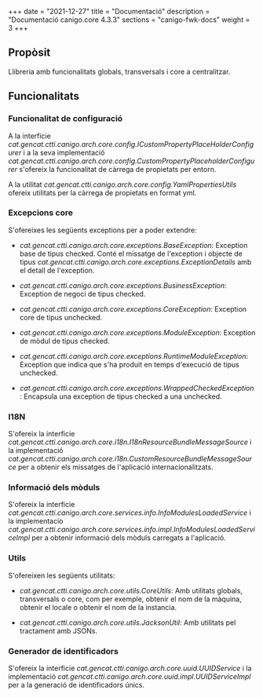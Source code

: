 +++
date        = "2021-12-27"
title       = "Documentació"
description = "Documentació canigo.core 4.3.3"
sections    = "canigo-fwk-docs"
weight		= 3
+++

## Propòsit

Llibreria amb funcionalitats globals, transversals i core a centralitzar.

## Funcionalitats

### Funcionalitat de configuració

A la interficie *cat.gencat.ctti.canigo.arch.core.config.ICustomPropertyPlaceHolderConfigurer* i a la seva implementació *cat.gencat.ctti.canigo.arch.core.config.CustomPropertyPlaceholderConfigurer* s'ofereix la funcionalitat de càrrega de propietats per entorn.

A la utilitat *cat.gencat.ctti.canigo.arch.core.config.YamlPropertiesUtils* ofereix utilitats per la càrrega de propietats en format yml.


### Excepcions core

S'ofereixes les següents exceptions per a poder extendre:

- *cat.gencat.ctti.canigo.arch.core.exceptions.BaseException*: Exception base de tipus checked. Conté el missatge de l'exception i objecte de tipus *cat.gencat.ctti.canigo.arch.core.exceptions.ExceptionDetails*  amb el detall de l'exception.

- *cat.gencat.ctti.canigo.arch.core.exceptions.BusinessException*: Exception de negoci de tipus checked.

- *cat.gencat.ctti.canigo.arch.core.exceptions.CoreException*: Exception core de tipus unchecked.

- *cat.gencat.ctti.canigo.arch.core.exceptions.ModuleException*: Exception de mòdul de tipus checked.

- *cat.gencat.ctti.canigo.arch.core.exceptions.RuntimeModuleException*: Exception que indica que s'ha produit en temps d'execució de tipus unchecked.

- *cat.gencat.ctti.canigo.arch.core.exceptions.WrappedCheckedException*: Encapsula una exception de tipus checked a una unchecked.


### I18N

S'ofereix la interficie *cat.gencat.ctti.canigo.arch.core.i18n.I18nResourceBundleMessageSource* i la implementació *cat.gencat.ctti.canigo.arch.core.i18n.CustomResourceBundleMessageSource* per a obtenir els missatges de l'aplicació internacionalitzats.

### Informació dels mòduls

S'ofereix la interficie *cat.gencat.ctti.canigo.arch.core.services.info.InfoModulesLoadedService* i la implementacio *cat.gencat.ctti.canigo.arch.core.services.info.impl.InfoModulesLoadedServiceImpl* per a obtenir informació dels mòduls carregats a l'aplicació.

### Utils

S'ofereixen les següents utilitats:

- *cat.gencat.ctti.canigo.arch.core.utils.CoreUtils*: Amb utilitats globals, transversals o core, com per exemple, obtenir el nom de la màquina, obtenir el locale o obtenir el nom de la instancia.

- *cat.gencat.ctti.canigo.arch.core.utils.JacksonUtil*: Amb utilitats pel tractament amb JSONs.

### Generador de identificadors

S'ofereix la interficie *cat.gencat.ctti.canigo.arch.core.uuid.UUIDService* i la implementació *cat.gencat.ctti.canigo.arch.core.uuid.impl.UUIDServiceImpl* per a la generació de identificadors únics.
